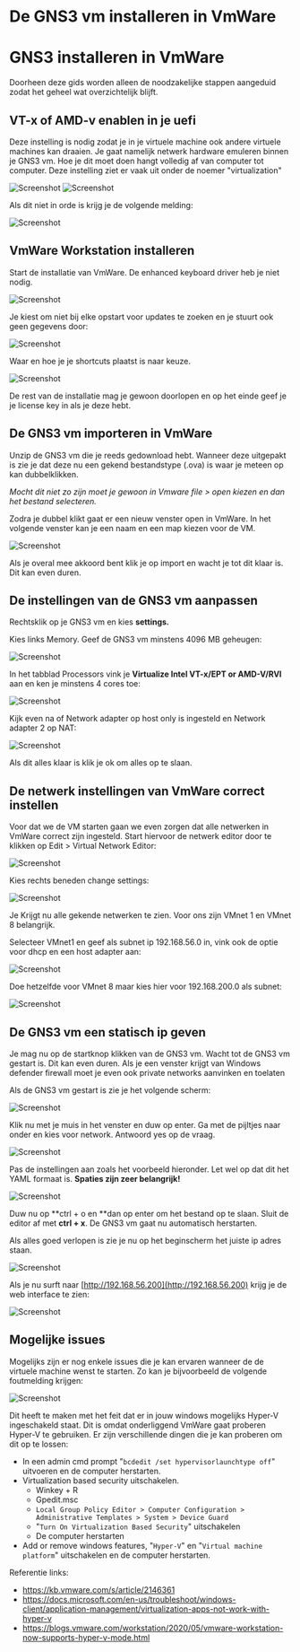 # De GNS3 vm installeren in VmWare

# GNS3 installeren in VmWare

Doorheen deze gids worden alleen de noodzakelijke stappen aangeduid zodat het geheel wat overzichtelijk blijft.


## VT-x of AMD-v enablen in je uefi

Deze instelling is nodig zodat je in je virtuele machine ook andere virtuele machines kan draaien. Je gaat namelijk netwerk hardware emuleren binnen je GNS3 vm. Hoe je dit moet doen hangt volledig af van computer tot computer.  Deze instelling ziet er vaak uit onder de noemer "virtualization"

![Screenshot](../resources/images/gns3-vmware-01.png)
![Screenshot](../resources/images/gns3-vmware-02.png)

Als dit niet in orde is krijg je de volgende melding:

![Screenshot](../resources/images/gns3-vmware-03.png)

## VmWare Workstation installeren

Start de installatie van VmWare. De enhanced keyboard driver heb je niet nodig.

![Screenshot](../resources/images/gns3-vmware-04.png)

Je kiest om niet bij elke opstart voor updates te zoeken en je stuurt ook geen gegevens door:

![Screenshot](../resources/images/gns3-vmware-05.png)

Waar en hoe je je shortcuts plaatst is naar keuze. 

![Screenshot](../resources/images/gns3-vmware-06.png)

De rest van de installatie mag je gewoon doorlopen en op het einde geef je je license key in als je deze hebt.


## De GNS3 vm importeren in VmWare

Unzip de GNS3 vm die je reeds gedownload hebt. Wanneer deze uitgepakt is zie je dat deze nu een gekend bestandstype (.ova) is waar je meteen op kan dubbelklikken.

_Mocht dit niet zo zijn moet je gewoon in Vmware file > open kiezen en dan het bestand selecteren._

Zodra je dubbel klikt gaat er een nieuw venster open in VmWare. In het volgende venster kan je een naam en een map kiezen voor de VM.

![Screenshot](../resources/images/gns3-vmware-07.png)

Als je overal mee akkoord bent klik je op import en wacht je tot dit klaar is. Dit kan even duren.


## De instellingen van de GNS3 vm aanpassen

Rechtsklik op je GNS3 vm en kies **settings.**

Kies links Memory. Geef de GNS3 vm minstens 4096 MB geheugen:

![Screenshot](../resources/images/gns3-vmware-08.png)

In het tabblad Processors vink je **Virtualize Intel VT-x/EPT or AMD-V/RVI** aan en ken je minstens 4 cores toe:

![Screenshot](../resources/images/gns3-vmware-09.png)

Kijk even na of Network adapter op host only is ingesteld en Network adapter 2 op NAT:

![Screenshot](../resources/images/gns3-vmware-10.png)

Als dit alles klaar is klik je ok om alles op te slaan.


## De netwerk instellingen van VmWare correct instellen

Voor dat we de VM starten gaan we even zorgen dat alle netwerken in VmWare correct zijn ingesteld. Start hiervoor de netwerk editor door te klikken op Edit > Virtual Network Editor:

![Screenshot](../resources/images/gns3-vmware-11.png)

Kies rechts beneden change settings:

![Screenshot](../resources/images/gns3-vmware-12.png)

Je Krijgt nu alle gekende netwerken te zien. Voor ons zijn VMnet 1 en VMnet 8 belangrijk. 

Selecteer VMnet1 en geef als subnet ip 192.168.56.0 in, vink ook de optie voor dhcp en een host adapter aan:

![Screenshot](../resources/images/gns3-vmware-13.png)

Doe hetzelfde voor VMnet 8 maar kies hier voor 192.168.200.0 als subnet:

![Screenshot](../resources/images/gns3-vmware-14.png)

## De GNS3 vm een statisch ip geven

Je mag nu op de startknop klikken van de GNS3 vm. Wacht tot de GNS3 vm gestart is. Dit kan even duren. Als je een venster krijgt van Windows defender firewall moet je even ook private networks aanvinken en toelaten

Als de GNS3 vm gestart is zie je het volgende scherm:

![Screenshot](../resources/images/gns3-vmware-15.png)

Klik nu met je muis in het venster en duw op enter. Ga met de pijltjes naar onder en kies voor network. Antwoord yes op de vraag.

![Screenshot](../resources/images/gns3-vmware-16.png)

Pas de instellingen aan zoals het voorbeeld hieronder. Let wel op dat dit het YAML formaat is. **Spaties zijn zeer belangrijk!**

![Screenshot](../resources/images/gns3-vmware-17.png)

Duw nu op **ctrl + o en **dan op enter om het bestand op te slaan. Sluit de editor af met **ctrl + x**. De GNS3 vm gaat nu automatisch herstarten.

Als alles goed verlopen is zie je nu op het beginscherm het juiste ip adres staan.

![Screenshot](../resources/images/gns3-vmware-18.png)

Als je nu surft naar [http://192.168.56.200](http://192.168.56.200) krijg je de web interface te zien:

![Screenshot](../resources/images/gns3-vmware-19.png)

## Mogelijke issues

Mogelijks zijn er nog enkele issues die je kan ervaren wanneer de de virtuele machine wenst te starten. Zo kan je bijvoorbeeld de volgende foutmelding krijgen:

![Screenshot](../resources/images/gns3-vmware-20.png)

Dit heeft te maken met het feit dat er in jouw windows mogelijks Hyper-V ingeschakeld staat. Dit is omdat onderliggend VmWare gaat proberen Hyper-V te gebruiken. Er zijn verschillende dingen die je kan proberen om dit op te lossen:


- In een admin cmd prompt "`bcdedit /set hypervisorlaunchtype off`" uitvoeren en de computer herstarten.
- Virtualization based security uitschakelen.
    - Winkey + R
    - Gpedit.msc
    - `Local Group Policy Editor > Computer Configuration > Administrative Templates > System > Device Guard`
    - "`Turn On Virtualization Based Security`" uitschakelen
    - De computer herstarten
- Add or remove windows features, "`Hyper-V`" en "`Virtual machine platform`"  uitschakelen en de computer herstarten.

Referentie links:
- https://kb.vmware.com/s/article/2146361
- https://docs.microsoft.com/en-us/troubleshoot/windows-client/application-management/virtualization-apps-not-work-with-hyper-v
- https://blogs.vmware.com/workstation/2020/05/vmware-workstation-now-supports-hyper-v-mode.html
